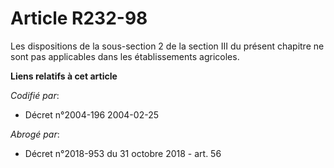 # Article R232-98

Les dispositions de la sous-section 2 de la section III du présent chapitre ne sont pas applicables dans les établissements
agricoles.

**Liens relatifs à cet article**

_Codifié par_:

  - Décret n°2004-196 2004-02-25

_Abrogé par_:

  - Décret n°2018-953 du 31 octobre 2018 - art. 56
